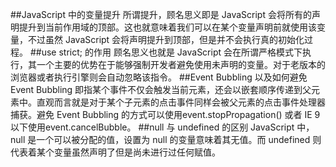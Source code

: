 ##JavaScript 中的变量提升
所谓提升，顾名思义即是 JavaScript 会将所有的声明提升到当前作用域的顶部。这也就意味着我们可以在某个变量声明前就使用该变量，不过虽然 JavaScript 会将声明提升到顶部，但是并不会执行真的初始化过程。
##use strict; 的作用
顾名思义也就是 JavaScript 会在所谓严格模式下执行，其一个主要的优势在于能够强制开发者避免使用未声明的变量。对于老版本的浏览器或者执行引擎则会自动忽略该指令。
##Event Bubbling 以及如何避免
Event Bubbling 即指某个事件不仅会触发当前元素，还会以嵌套顺序传递到父元素中。直观而言就是对于某个子元素的点击事件同样会被父元素的点击事件处理器捕获。避免 Event Bubbling 的方式可以使用event.stopPropagation() 或者 IE 9 以下使用event.cancelBubble。
##null 与 undefined 的区别
JavaScript 中，null 是一个可以被分配的值，设置为 null 的变量意味着其无值。而 undefined 则代表着某个变量虽然声明了但是尚未进行过任何赋值。
